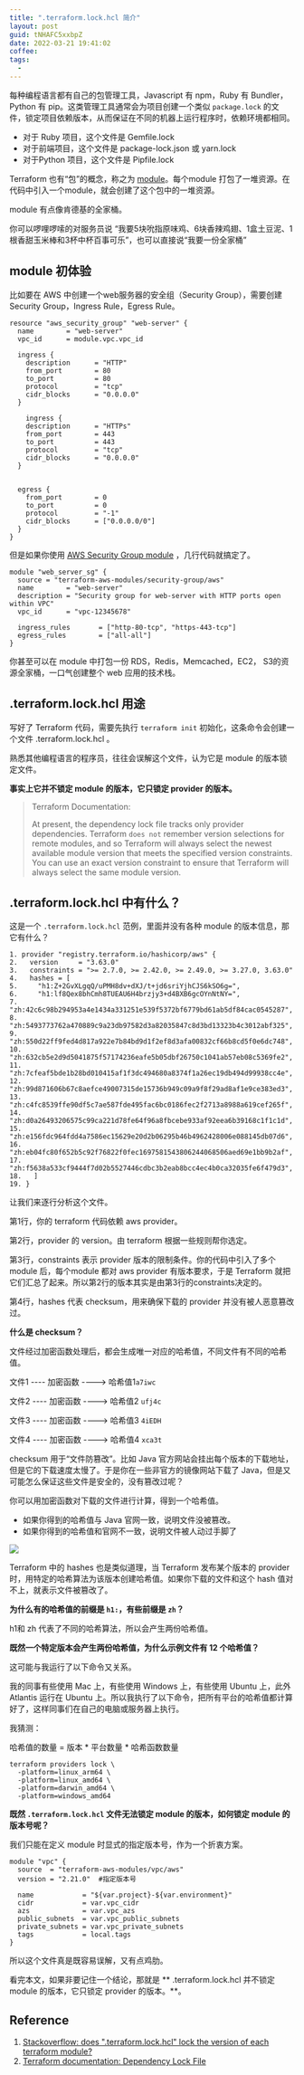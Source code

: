 ```yaml
---
title: ".terraform.lock.hcl 简介"
layout: post
guid: tNHAFC5xxbpZ
date: 2022-03-21 19:41:02
coffee:
tags:
  -
---
```



每种编程语言都有自己的包管理工具，Javascript 有 npm，Ruby 有 Bundler，Python 有 pip。这类管理工具通常会为项目创建一个类似 `package.lock` 的文件，锁定项目依赖版本，从而保证在不同的机器上运行程序时，依赖环境都相同。

- 对于 Ruby 项目，这个文件是 Gemfile.lock
- 对于前端项目，这个文件是 package-lock.json 或 yarn.lock
- 对于Python 项目，这个文件是 Pipfile.lock

Terraform 也有“包”的概念，称之为 [module](https://www.terraform.io/language/modules/develop)。每个module 打包了一堆资源。在代码中引入一个module，就会创建了这个包中的一堆资源。

module 有点像肯德基的全家桶。

你可以啰哩啰嗦的对服务员说 “我要5块吮指原味鸡、6块香辣鸡翅、1盒土豆泥、1根香甜玉米棒和3杯中杯百事可乐”，也可以直接说“我要一份全家桶”


## module 初体验

比如要在 AWS 中创建一个web服务器的安全组（Security Group），需要创建 Security Group，Ingress Rule，Egress Rule。

```
resource "aws_security_group" "web-server" {
  name        = "web-server"
  vpc_id      = module.vpc.vpc_id

  ingress {
    description      = "HTTP"
    from_port        = 80
    to_port          = 80
    protocol         = "tcp"
    cidr_blocks      = "0.0.0.0"
  }
  
    ingress {
    description      = "HTTPs"
    from_port        = 443
    to_port          = 443
    protocol         = "tcp"
    cidr_blocks      = "0.0.0.0"
  }
  

  egress {
    from_port        = 0
    to_port          = 0
    protocol         = "-1"
    cidr_blocks      = ["0.0.0.0/0"]
  }
}
```


但是如果你使用 [AWS Security Group module](https://registry.terraform.io/modules/terraform-aws-modules/security-group/aws/latest) ，几行代码就搞定了。

```
module "web_server_sg" {
  source = "terraform-aws-modules/security-group/aws"
  name        = "web-server"
  description = "Security group for web-server with HTTP ports open within VPC"
  vpc_id      = "vpc-12345678"

  ingress_rules       = ["http-80-tcp", "https-443-tcp"]
  egress_rules        = ["all-all"]
}
```

你甚至可以在 module 中打包一份 RDS，Redis，Memcached，EC2， S3的资源全家桶，一口气创建整个 web 应用的技术栈。


## .terraform.lock.hcl 用途

写好了 Terraform 代码，需要先执行 `terraform init` 初始化，这条命令会创建一个文件 .terraform.lock.hcl 。

熟悉其他编程语言的程序员，往往会误解这个文件，认为它是 module 的版本锁定文件。

**事实上它并不锁定  module 的版本，它只锁定 provider 的版本。**


> Terraform Documentation:
>
> At present, the dependency lock file tracks only provider dependencies. Terraform `does not` remember version selections for remote modules, and so Terraform will always select the newest available module version that meets the specified version constraints. You can use an exact version constraint to ensure that Terraform will always select the same module version.


## .terraform.lock.hcl 中有什么？

这是一个 `.terraform.lock.hcl` 范例，里面并没有各种 module 的版本信息，那它有什么？

```
1. provider "registry.terraform.io/hashicorp/aws" {
2.   version     = "3.63.0"
3.   constraints = ">= 2.7.0, >= 2.42.0, >= 2.49.0, >= 3.27.0, 3.63.0"
4.   hashes = [
5.     "h1:Z+2GvXLgqQ/uPMH8dv+dXJ/t+jd6sriYjhCJS6kSO6g=",
6.     "h1:lf8Qex8bhCmh8TUEAU6H4brzjy3+d4BXB6gcOYnNtNY=",
7.     "zh:42c6c98b294953a4e1434a331251e539f5372bf6779bd61ab5df84cac0545287",
8.     "zh:5493773762a470889c9a23db97582d3a82035847c8d3bd13323b4c3012abf325",
9.     "zh:550d22ff9fed4d817a922e7b84bd9d1f2ef8d3afa00832cf66b8cd5f0e6dc748",
10.    "zh:632cb5e2d9d5041875f57174236eafe5b05dbf26750c1041ab57eb08c5369fe2",
11.    "zh:7cfeaf5bde1b28bd010415af1f3dc494680a8374f1a26ec19db494d99938cc4e",
12.    "zh:99d871606b67c8aefce49007315de15736b949c09a9f8f29ad8af1e9ce383ed3",
13.    "zh:c4fc8539ffe90df5c7ae587fde495fac6bc0186fec2f2713a8988a619cef265f",
14.    "zh:d0a26493206575c99ca221d78fe64f96a8fbcebe933af92eea6b39168c1f1c1d",
15.    "zh:e156fdc964fdd4a7586ec15629e20d2b06295b46b4962428006e088145db07d6",
16.    "zh:eb04fc80f652b5c92f76822f0fec1697581543806244068506aed69e1bb9b2af",
17.    "zh:f5638a533cf9444f7d02b5527446cdbc3b2eab8bcc4ec4b0ca32035fe6f479d3",
18.   ]
19. }
```

让我们来逐行分析这个文件。

第1行，你的 terraform 代码依赖  aws provider。

第2行，provider 的 version。由 terraform 根据一些规则帮你选定。

第3行，constraints 表示 provider 版本的限制条件。你的代码中引入了多个 module 后，每个module 都对 aws provider 有版本要求，于是 Terraform 就把它们汇总了起来。所以第2行的版本其实是由第3行的constraints决定的。

第4行，hashes 代表 checksum，用来确保下载的 provider 并没有被人恶意篡改过。


**什么是 checksum？**

文件经过加密函数处理后，都会生成唯一对应的哈希值，不同文件有不同的哈希值。

文件1 ---- 加密函数 ----> 哈希值1`a7iwc`  

文件2 ---- 加密函数 ----> 哈希值2 `ufj4c ` 

文件3 ---- 加密函数 ----> 哈希值3 `4iEDH ` 

文件4 ---- 加密函数 ----> 哈希值4 `xca3t ` 


checksum 用于“文件防篡改”。比如 Java 官方网站会挂出每个版本的下载地址，但是它的下载速度太慢了。于是你在一些非官方的镜像网站下载了 Java，但是又可能怎么保证这些文件是安全的，没有篡改过呢？

你可以用加密函数对下载的文件进行计算，得到一个哈希值。

- 如果你得到的哈希值与 Java 官网一致，说明文件没被篡改。
- 如果你得到的哈希值和官网不一致，说明文件被人动过手脚了

![](https://mednoter.com/media/files/2022/2022-03-21_18-44-02.jpg)


Terraform 中的 hashes 也是类似道理，当 Terraform 发布某个版本的 provider 时，用特定的哈希算法为该版本创建哈希值。如果你下载的文件和这个 hash 值对不上，就表示文件被篡改了。

**为什么有的哈希值的前缀是 `h1:`，有些前缀是 `zh`？**

h1和 zh 代表了不同的哈希算法，所以会产生两份哈希值。

**既然一个特定版本会产生两份哈希值，为什么示例文件有 12 个哈希值？**

这可能与我运行了以下命令又关系。

我的同事有些使用 Mac 上，有些使用 Windows 上，有些使用 Ubuntu 上，此外 Atlantis 运行在 Ubuntu 上。所以我执行了以下命令，把所有平台的哈希值都计算好了，这样同事们在自己的电脑或服务器上执行。

我猜测：

哈希值的数量 = 版本 * 平台数量 * 哈希函数数量

```
terraform providers lock \
  -platform=linux_arm64 \
  -platform=linux_amd64 \
  -platform=darwin_amd64 \
  -platform=windows_amd64
```


**既然  `.terraform.lock.hcl`  文件无法锁定 module 的版本，如何锁定 module 的版本号呢？**

我们只能在定义 module 时显式的指定版本号，作为一个折衷方案。


```
module "vpc" {
  source  = "terraform-aws-modules/vpc/aws"
  version = "2.21.0"  #指定版本号

  name            = "${var.project}-${var.environment}"
  cidr            = var.vpc_cidr
  azs             = var.vpc_azs
  public_subnets  = var.vpc_public_subnets
  private_subnets = var.vpc_private_subnets
  tags            = local.tags
}

```

所以这个文件真是既容易误解，又有点鸡肋。

看完本文，如果非要记住一个结论，那就是 ** .terraform.lock.hcl 并不锁定  module 的版本，它只锁定 provider 的版本。**。


## Reference

1. [Stackoverflow: does ".terraform.lock.hcl" lock the version of each terraform module?](https://stackoverflow.com/questions/71554766/terraform-does-terraform-lock-hcl-lock-the-version-of-each-terraform-module)
2. [Terraform documentation: Dependency Lock File](https://www.terraform.io/language/files/dependency-lock#lock-file-location)
